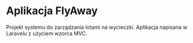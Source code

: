 # Aplikacja FlyAway
Projekt systemu do zarządzania lotami na wycieczki. Aplikacja napisana w Laravelu z użyciem wzorca MVC.
